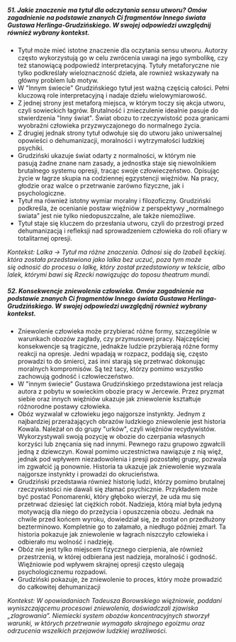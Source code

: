 ##### 51. Jakie znaczenie ma tytuł dla odczytania sensu utworu? Omów zagadnienie na podstawie znanych Ci fragmentów Innego świata Gustawa Herlinga-Grudzińskiego. W swojej odpowiedzi uwzględnij również wybrany kontekst.

- Tytuł może mieć istotne znaczenie dla oczytania sensu utworu. Autorzy często wykorzystują go w celu zwrócenia uwagi na jego symbolikę, czy też stanowiącą podpowiedź interpretacyjną. Tytuły metaforyczne nie tylko podkreślały wieloznaczność dzieła, ale rownież wskazywały na główny problem lub motyw.
- W "Innym świecie" Grudzińskiego tytuł jest ważną częścią całości. Pełni kluczową role interpretacyjną i nadaje dziełu wielowymiarowość. 
- Z jednej strony jest metaforą miejsca, w którym toczy się akcja utworu, czyli sowieckich łagrów. Brutalność i znieczulenie idealnie pasuje do stwierdzenia "Inny świat". Świat obozu to rzeczywistość poza granicami wyobraźni człowieka przyzwyczajonego do normalnego życia.
- Z drugiej jednak strony tytuł odwołuje się do utworu jako uniwersalnej opowieści o dehumanizacji, moralności i wytrzymałości ludzkiej psychiki.
- Grudziński ukazuje świat odarty z normalności, w którym nie pasują żadne znane nam zasady, a jednostka staje się niewolnikiem brutalnego systemu opresji, tracąc swoje człowieczeństwo. Opisując życie w łagrze skupia na codziennej egzystencji więźniów. Na pracy, głodzie oraz walce o przetrwanie zarówno fizyczne, jak i psychologiczne. 
- Tytuł ma również istotny wymiar moralny i filozoficzny. Grudziński podkreśla, że ocenianie postaw więźniów z perspektywy „normalnego świata” jest nie tylko niedopuszczalne, ale także niemożliwe.
- Tytuł staje się kluczem do przesłania utworu, czyli do przestrogi przed dehumanizacją i refleksji nad sprowadzeniem człowieka do roli ofiary w totalitarnej opresji. 

*Kontekst: Lalka -> Tytuł ma różne znaczenia. Odnosi się do Izabeli Łęckiej. która została przedstawiona jako lalka bez uczuć, poza tym może się odnosić do procesu o lalkę, który został przedstawiony w tekście, albo lalek, którymi bawi się Rzecki nawiązując do toposu theatrum mundi.*
##### 52. Konsekwencje zniewolenia człowieka. Omów zagadnienie na podstawie znanych Ci fragmentów Innego świata Gustawa Herlinga-Grudzińskiego. W swojej odpowiedzi uwzględnij również wybrany kontekst.

- Zniewolenie człowieka może przybierać różne formy, szczególnie w warunkach obozów zagłady, czy przymusowej pracy. Najczęściej konsekwencje są tragiczne, jednakże ludzie przybierają różne formy reakcji na opresje. Jedni wpadają w rozpacz, poddają się, często prowadzi to do śmierci, zaś inni starają się przetrwać dokonując moralnych kompromisów. Są też tacy, którzy pomimo wszystko zachowują godność i człowieczeństwo. 
- W "innym świecie" Gustawa Grudzińskiego przedstawiona jest relacja autora z pobytu w sowieckim obozie pracy w Jercewie. Przez pryzmat siebie oraz innych więźniów ukazuje jak zniewolenie kształtuje różnorodne postawy człowieka.
- Obóz wyzwalał w człowieku jego najgorsze instynkty. Jednym z najbardziej przerażających obrazów ludzkiego zniewolenie jest historia Kowala. Należał on do grupy "urków", czyli więźniów recydywistów. Wykorzystywali swoją pozycję w obozie do czerpania własnych korzyści lub znęcania się nad innymi. Pewnego razu grupowo zgwałcili jedną z dziewczyn. Kowal pomimo uczestnictwa nawiązuje z nią więź, jednak pod wpływem niezadowolenia i presji pozostałej grupy, pozwala im zgwałcić ją ponownie. Historia ta ukazuje jak zniewolenie wyzwala najgorsze instynkty i prowadzi do okrucieństwa.
- Grudziński przedstawia również historię ludzi, którzy pomimo brutalnej rzeczywistości nie dawali się złamać psychicznie. Przykładem może być postać Ponomarenki, który głęboko wierzył, że uda mu się przetrwać dziesięć lat ciężkich robót. Nadzieja, którą miał była jedyną motywacją dla niego do przeżycia i opuszczenia obozu. Jednak na chwile przed końcem wyroku, dowiedział się, że został on przedłużony bezterminowo. Kompletnie go to załamało, a niedługo później zmarł. Ta historia pokazuje jak zniewolenie w łagrach niszczyło człowieka i odbierało mu wolność i nadzieję. 
- Obóz nie jest tylko miejscem fizycznego cierpienia, ale również przestrzenią, w której odbierana jest nadzieja, moralność i godność. Więźniowie pod wpływem skrajnej opresji często ulegają psychologicznemu rozpadowi.
- Grudziński pokazuje, że zniewolenie to proces, który może prowadzić do całkowitej dehumanizacji

*Kontekst: W opowiadaniach Tadeusza Borowskiego więźniowie, poddani wyniszczającemu procesowi zniewolenia, doświadczali zjawiska „zlagrowania”. Niemiecki system obozów koncentracyjnych stworzył warunki, w których przetrwanie wymagało skrajnego egoizmu oraz odrzucenia wszelkich przejawów ludzkiej wrażliwości.*
